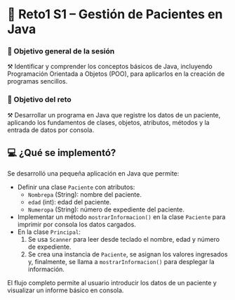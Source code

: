 # 🚀 Reto1 S1 – Gestión de Pacientes en Java

### 🎯 Objetivo general de la sesión
⚒️ Identificar y comprender los conceptos básicos de Java, incluyendo Programación Orientada a Objetos (POO), para aplicarlos en la creación de programas sencillos.

### 🎯 Objetivo del reto
⚒️ Desarrollar un programa en Java que registre los datos de un paciente, aplicando los fundamentos de clases, objetos, atributos, métodos y la entrada de datos por consola.

## 💻 ¿Qué se implementó?
Se desarrolló una pequeña aplicación en Java que permite:
- Definir una clase `Paciente` con atributos:
  - `Nombrepa` (String): nombre del paciente.  
  - `edad` (int): edad del paciente.  
  - `Numeropa` (String): número de expediente del paciente.
- Implementar un método `mostrarInformacion()` en la clase `Paciente` para imprimir por consola los datos cargados.
- En la clase `Principal`:
  1. Se usa `Scanner` para leer desde teclado el nombre, edad y número de expediente.  
  2. Se crea una instancia de `Paciente`, se asignan los valores ingresados y, finalmente, se llama a `mostrarInformacion()` para desplegar la información.

El flujo completo permite al usuario introducir los datos de un paciente y visualizar un informe básico en consola.
